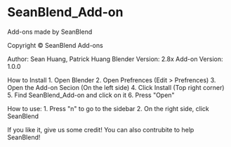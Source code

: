 # SeanBlend_Add-on
Add-ons made by SeanBlend

Copyright © SeanBlend Add-ons

Author: Sean Huang, Patrick Huang
Blender Version: 2.8x
Add-on Version: 1.0.0


How to Install
    1. Open Blender
    2. Open Prefrences (Edit > Prefrences)
    3. Open the Add-on Secion (On the left side)
    4. Click Install (Top right corner)
    5. Find SeanBlend_Add-on and click on it
    6. Press "Open"

How to use:
    1. Press "n" to go to the sidebar
    2. On the right side, click SeanBlend

If you like it, give us some credit!
You can also contrubite to help SeanBlend!